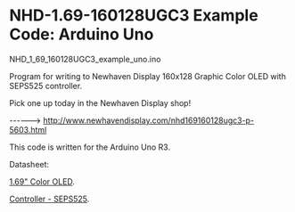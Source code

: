 NHD-1.69-160128UGC3 Example Code: Arduino Uno
==============================================

NHD_1_69_160128UGC3_example_uno.ino
 
 Program for writing to Newhaven Display 160x128 Graphic Color OLED with SEPS525 controller.
 
 Pick one up today in the Newhaven Display shop!
 
 ------> http://www.newhavendisplay.com/nhd169160128ugc3-p-5603.html
 
 This code is written for the Arduino Uno R3.
 
 Datasheet:
 
 [1.69" Color OLED](http://www.newhavendisplay.com/specs/NHD-1.69-160128UGC3.pdf).
 
 [Controller - SEPS525](http://www.newhavendisplay.com/app_notes/SEPS525.pdf).
 
